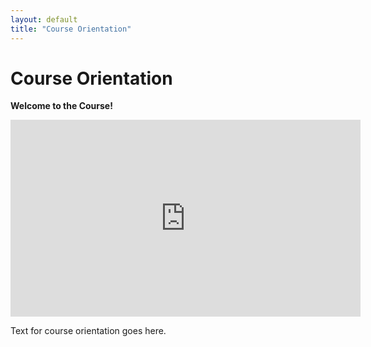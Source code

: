 ```yaml
---
layout: default
title: "Course Orientation"
---
```


# Course Orientation

**Welcome to the Course!**

<iframe width="560" height="315" src="https://youtu.be/pQEdCdkrc2k?si=1snhBAVZO15nUodM" frameborder="0" allow="autoplay; encrypted-media" allowfullscreen></iframe>

Text for course orientation goes here.
